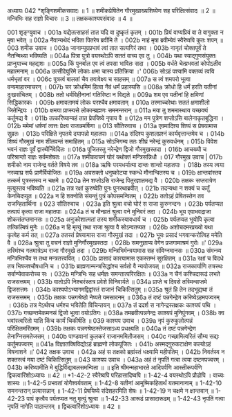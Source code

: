 अध्यायः 042
*शृङ्गिशमीकसवादः ॥ 1 ॥ शमीकप्रेषितेन गौरमुखाख्यशिष्येण सह परिक्षित्संवादः ॥ 2 ॥ मन्त्रिभिः सह राज्ञो विचारः ॥ 3 ॥ तक्षककाश्यपसंवादः ॥ 4 ॥ 

001	शृङ्ग्युवाच । 
001a	यद्येतत्साहसं तात यदि वा दुष्कृतं कृतम् ।
001b	प्रियं वाप्यप्रियं वा ते वागुक्ता न मृषा भवेत् ॥
002a	नैवान्यथेदं भविता पितरेष ब्रवीमि ते ।
002b	नाहं मृषा ब्रवीम्येवं स्वैरेष्वपि कुतः शपन् ॥
003	शमीक उवाच । 
003a	जानाम्युग्रप्रभावं त्वां तात सत्यगिरं तथा ।
003b	नानृतं चोक्तपूर्वं ते नैतन्मिथ्या भविष्यति ॥
004a	पित्रा पुत्रो वयस्थोऽपि सततं वाच्य एव तु ।
004b	यथा स्याद्गुणसंयुक्तः प्राप्नुयाच्च महद्यशः ॥
005a	किं पुनर्बाल एव त्वं तपसा भावितः सदा ।
005b	वर्धते चेत्प्रभवतां कोपोऽतीव महात्मनाम् ॥
006a	उत्सीदेयुरिमे लोकाः क्षमा चास्य प्रतिक्रिया ।'
006b	सोऽहं पश्यामि वक्तव्यं त्वयि धर्मभृतां वर । 
006c	पुत्रत्वं बालतां चैव तवावेक्ष्य च साहसम् ॥ 
007a	स त्वं शमपरो भूत्वा वन्यमाहारमाचरन् ।
007b	चर क्रोधमिमं हित्वा नैवं धर्मं प्रहास्यसि ॥
008a	क्रोधो हि धर्मं हरति यतीनां दुःखसंचितम् ।
008b	ततो धर्मविहीनानां गतिरिष्टा न विद्यते ॥
009a	शम एव यतीनां हि क्षमिणां सिद्धिकारकः ।
009b	क्षमावतामयं लोकः परश्चैव क्षमावताम् ॥
010a	तस्माच्चरेथाः सततं क्षमाशीलो जितेन्द्रियः ।
010b	क्षमया प्राप्स्यसे लोकान्ब्रह्मणः समनन्तरान् ॥
011a	मया तु शममास्थाय यच्छक्यं कर्तुमद्य वै ।
011b	तत्करिष्याम्यहं तात प्रेपयिष्ये नृपाय वै ॥
012a	मम पुत्रेण शप्तोऽसि बालेनाकृतबुद्धिना ।
012b	ममेमां धर्षणां त्वत्तः प्रेक्ष्य राजन्नमर्षिणा ॥
013	सौतिरुवाच । 
013a	एवमादिश्य शिष्यं स प्रेषयामास सुव्रतः ।
013b	परिक्षिते नृपतये दयापन्नो महातपाः ॥
014a	संदिश्य कुशलप्रश्नं कार्यवृत्तान्तमेव च ।
014b	शिष्यं गौरमुखं नाम शीलवन्तं समाहितम् ॥
015a	सोऽभिगम्य ततः शीघ्रं नरेन्द्रं कुरुवर्धनम् ।
015b	विवेश भवनं राज्ञः पूर्वं द्वास्थैर्निवेदितः ॥
016a	पूजितस्तु नरेन्द्रेण द्विजो गौरमुखस्तदा ।
016b	आचख्यौ च परिश्रान्तो राज्ञः सर्वमशेषतः ॥
017a	शमीकवचनं घोरं यथोक्तं मन्त्रिसन्निधौ ।
017	गौरमुख उवाच |
017b	शमीको नाम राजेन्द्र वर्तते विषये तव ॥
018a	ऋषिः परमधर्मात्मा दान्तः शान्तो महातपाः ।
018b	तस्य त्वया नरव्याघ्र सर्पः प्राणैर्वियोजितः ॥
019a	अवसक्तो धनुष्कोट्या स्कन्धे मौनान्वितस्य च ।
019b	क्षान्तवांस्तव तत्कर्म पुत्रस्तस्य न चक्षमे ॥
020a	तेन शप्तोऽसि राजेन्द्र पितुरज्ञातमद्य वै ।
020b	तक्षकः सप्तरात्रेण मृत्युस्तव भविष्यति ॥
021a	तत्र रक्षां कुरुष्वेति पुनः पुनरथाब्रवीत् ।
021b	तदन्यथा न शक्यं च कर्तुं केनचिदप्युत ॥
022a	न हि शक्नोति संयन्तुं पुत्रं कोपसमन्वितम् ।
022b	ततोऽहं प्रेषितस्तेन तव राजन्हितार्थिना ॥
023	सौतिरुवाच । 
023a	इति श्रुत्वा वचो घोरं स राजा कुरुनन्दनः ।
023b	पर्यतप्यत तत्पापं कृत्वा राजा महातपाः ॥
024a	तं च मौनव्रतं श्रुत्वा वने मुनिवरं तदा ।
024b	भूय एवाभवद्राजा शोकसंतप्तमानसः ॥
025a	अनुक्रोशात्मतां तस्य शमीकस्यावधार्य च ।
025b	पर्यतप्यत भूयोपि कृत्वा तत्किल्बिषं मुनेः ॥
026a	न हि मृत्युं तथा राजा श्रुत्वा वै सोऽन्वतप्यत ।
026b	अशोचदमरप्रख्यो यथा कृत्वेह कर्म तत् ॥
027a	ततस्तं प्रेषयामास राजा गौरमुखं तदा ।
027b	भूयः प्रसादं भगवान्करोत्विह ममेति वै ॥
028a	श्रुत्वा तु वचनं राज्ञो मुनिर्गौरमुखस्तदा ।
028b	समनुज्ञाप्य वेगेन प्रजगामाश्रमं गुरोः ॥' 
029a	तस्मिंश्च गतमात्रेऽथ राजा गौरमुखे तदा ।
029b	मन्त्रिभिर्मन्त्रयामास सह संविग्नमानसः ॥
030a	संमन्त्र्य मन्त्रिभिश्चैव स तथा मन्त्रतत्त्ववित् ।
030b	प्रासादं कारयामास एकस्तम्भं सुरक्षितम् ॥
031a	रक्षां च विदधे तत्र भिषजश्चौषधानि च ।
031b	ब्राह्मणान्मन्त्रसिद्धांश्च सर्वतो वै न्ययोजयत् ॥
032a	राजकार्याणि तत्रस्थः सर्वाण्येवाकरोच्च सः ।
032b	मन्त्रिभिः सह धर्मज्ञः समन्तात्परिरक्षितः ॥
033a	न चैनं कश्चिदारूढं लभते राजसत्तमम् ।
033b	वातोऽपि निश्चरंस्तत्र प्रवेशे विनिवार्यते ॥
034a	प्राप्ते च दिवसे तस्मिन्सप्तमे द्विजसत्तमः ।
034b	काश्यपोऽभ्यागमद्विद्वांस्तं राजानं चिकित्सितुम् ॥
035a	श्रुतं हि तेन तदभूद्यथा तं राजसत्तमम् ।
035b	तक्षकः पन्नगश्रेष्ठो नेष्यते यमसादनम् ॥
036a	तं दष्टं पन्नगेन्द्रेण करिष्येऽहमपज्वरम् ।
036b	तत्र मेऽर्थश्च धर्मश्च भवितेति विचिन्तयन् ॥
037a	तं ददर्श स नागेन्द्रस्तक्षकः काश्यपं पथि ।
037b	गच्छन्तमेकमनसं द्विजो भूत्वा वयोऽतिगः ॥
038a	तमब्रवीत्पन्नगेन्द्रः काश्यपं मुनिपुंगवम् ।
038b	क्व भवांस्त्वरितो याति किंच कार्यं चिकीर्षति ॥
039	काश्यप उवाच । 
039a	नृपं कुरुकुलोत्पन्नं परिक्षितमरिंदमम् ।
039b	तक्षकः पन्नगश्रेष्ठस्तेजसाऽध्य प्रधक्ष्यति ॥
040a	तं दष्टं पन्नगेन्द्रेण तेनाग्निसमतेजसम् ।
040b	पाण्डवानां कुलकरं राजानममितौजसम् । 
040c	गच्छामित्वरितं सौम्य सद्यः कर्तुमपज्वरम् ॥ 
041a	विज्ञातविषविद्योऽहं ब्राह्मणो लोकपूजितः ।
041b	अस्मद्गुरुकटाक्षेण कल्योऽहं विषनाशने ॥' 
042	तक्षक उवाच । 
042a	अहं स तक्षको ब्रह्मंस्तं धक्ष्यामि महीपतिम् ।
042b	निवर्तस्व न शक्तस्त्वं मया दष्टं चिकित्सितुम् ॥
043	काश्यप उवाच । 
043a	अहं तं नृपतिं गत्वा त्वया दष्टमपज्वरम् ।
043b	करिष्यामीति मे बुद्धिर्विद्याबलसमन्विता ॥ ॥
इति श्रीमन्महाभारते आदिपर्वणि आस्तीकपर्वणि द्विचत्वारिंशोऽध्यायः ॥ 42 ॥ 
*1-42-2 स्वैरेष्वपि परिहासादिष्वपि ॥ 1-42-4 वयस्थोऽपि प्रौढोपि । वाच्यः शास्यः ॥ 1-42-5 प्रभवतां योगैश्वर्यवताम् ॥ 1-42-8 यतीनां आमुष्मिकहितार्थं यतमानानाम् ॥ 1-42-10 समनन्तरान् प्रत्यासन्नान् ॥ 1-42-11 प्रेषयिष्ये संदेशहरमिति शेषः ॥ 1-42-19 न चक्षमे न क्षान्तवान् ॥ 1-42-23 पापं कृत्वैव पर्यतप्यत नतु मृत्युं श्रुत्वा ॥ 1-42-33 आरूढं प्रासादारूढम् ॥ 1-42-43 नृपतिं गत्वा नृपतिं नागेति पाठान्तरम् ॥ द्विचत्वारिंशोऽध्यायः ॥ 42 ॥

